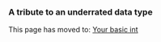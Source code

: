 ### A tribute to an underrated data type

This page has moved to: [Your basic int](http://yourbasic.org/algorithms/your-basic-int/)
